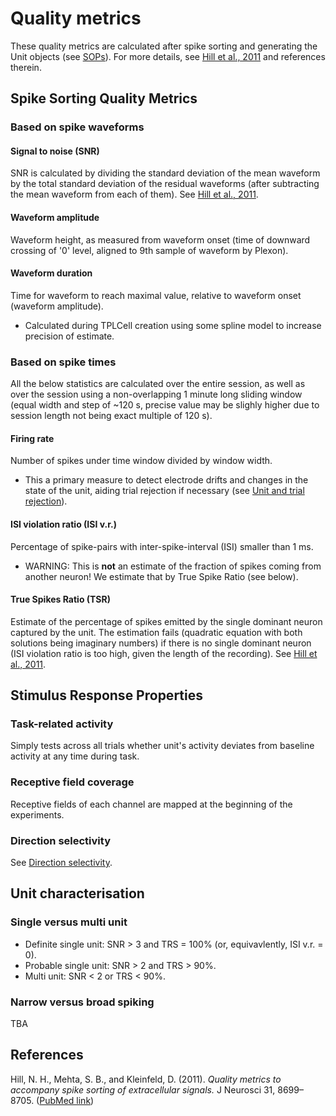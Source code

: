 # Quality metrics

These quality metrics are calculated after spike sorting and generating the Unit objects (see [SOPs](https://github.com/davidsamu/seal/blob/master/doc/SOPs/Preprocessing%20SOPs.md)). For more details, see  [Hill et al., 2011](http://www.ncbi.nlm.nih.gov/pmc/articles/PMC3123734/) and references therein.


## Spike Sorting Quality Metrics


### Based on spike waveforms

#### Signal to noise (SNR)

SNR is calculated by dividing the standard deviation of the mean waveform by the total standard deviation of the residual waveforms (after subtracting the mean waveform from each of them). See [Hill et al., 2011](http://www.ncbi.nlm.nih.gov/pmc/articles/PMC3123734/).


#### Waveform amplitude

Waveform height, as measured from waveform onset (time of downward crossing of '0' level, aligned to 9th sample of waveform by Plexon).


#### Waveform duration

Time for waveform to reach maximal value, relative to waveform onset (waveform amplitude).
- Calculated during TPLCell creation using some spline model to increase precision of estimate.


### Based on spike times

All the below statistics are calculated over the entire session, as well as over the session using a non-overlapping 1 minute long sliding window (equal width and step of ~120 s, precise value may be slighly higher due to session length not being exact multiple of 120 s).


#### Firing rate

Number of spikes under time window divided by window width.
  - This a primary measure to detect electrode drifts and changes in the state of the unit, aiding trial rejection if necessary (see [Unit and trial rejection](https://github.com/davidsamu/seal/blob/master/doc/Preprocessing%20methods/Unit%20and%20trial%20rejection.md)).


#### ISI violation ratio (ISI v.r.)

Percentage of spike-pairs with inter-spike-interval (ISI) smaller than 1 ms. 
  - WARNING: This is **not** an estimate of the fraction of spikes coming from another neuron! We estimate that by True Spike Ratio (see below).


#### True Spikes Ratio (TSR)

Estimate of the percentage of spikes emitted by the single dominant neuron captured by the unit. The estimation fails (quadratic equation with both solutions being imaginary numbers) if there is no single dominant neuron (ISI violation ratio is too high, given the length of the recording). See [Hill et al., 2011](http://www.ncbi.nlm.nih.gov/pmc/articles/PMC3123734/).


## Stimulus Response Properties

### Task-related activity

Simply tests across all trials whether unit's activity deviates from baseline activity at any time during task.


### Receptive field coverage

Receptive fields of each channel are mapped at the beginning of the experiments.


### Direction selectivity

See [Direction selectivity](https://github.com/davidsamu/seal/blob/master/doc/Preprocessing%20methods/Direction%20selectivity.md).


## Unit characterisation

### Single versus multi unit

- Definite single unit: SNR > 3 and TRS = 100% (or, equivavlently, ISI v.r. = 0).
- Probable single unit: SNR > 2 and TRS > 90%.
- Multi unit: SNR < 2 or TRS < 90%.


### Narrow versus broad spiking

TBA


## References

Hill, N. H., Mehta, S. B., and Kleinfeld, D. (2011). *Quality metrics to accompany spike sorting of extracellular signals.* J Neurosci 31, 8699–8705. ([PubMed link](http://www.ncbi.nlm.nih.gov/pmc/articles/PMC3123734/))
